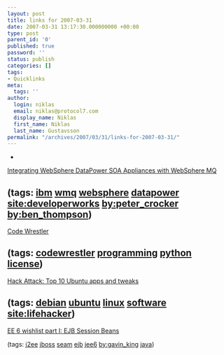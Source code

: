 ```yaml
---
layout: post
title: links for 2007-03-31
date: 2007-03-31 13:17:30.000000000 +00:00
type: post
parent_id: '0'
published: true
password: ''
status: publish
categories: []
tags:
- Quicklinks
meta:
  tags: ''
author:
  login: niklas
  email: niklas@protocol7.com
  display_name: Niklas
  first_name: Niklas
  last_name: Gustavsson
permalink: "/archives/2007/03/31/links-for-2007-03-31/"
---
```

- 
[Integrating WebSphere DataPower SOA Appliances with WebSphere MQ](http://www-128.ibm.com/developerworks/websphere/library/techarticles/0703_crocker/0703_crocker.html)

(tags: [ibm](http://del.icio.us/protocol7/ibm) [wmq](http://del.icio.us/protocol7/wmq) [websphere](http://del.icio.us/protocol7/websphere) [datapower](http://del.icio.us/protocol7/datapower) [site:developerworks](http://del.icio.us/protocol7/site:developerworks) [by:peter\_crocker](http://del.icio.us/protocol7/by:peter_crocker) [by:ben\_thompson](http://del.icio.us/protocol7/by:ben_thompson))
- 
[Code Wrestler](http://henning.schmiedehausen.org/eyewiki/Wiki.jsp?page=CodeWrestler)

(tags: [codewrestler](http://del.icio.us/protocol7/codewrestler) [programming](http://del.icio.us/protocol7/programming) [python](http://del.icio.us/protocol7/python) [license](http://del.icio.us/protocol7/license))
- 
[Hack Attack: Top 10 Ubuntu apps and tweaks](http://lifehacker.com/software/ubuntu/hack-attack-top-10-ubuntu-apps-and-tweaks-195437.php)

(tags: [debian](http://del.icio.us/protocol7/debian) [ubuntu](http://del.icio.us/protocol7/ubuntu) [linux](http://del.icio.us/protocol7/linux) [software](http://del.icio.us/protocol7/software) [site:lifehacker](http://del.icio.us/protocol7/site:lifehacker))
- 
[EE 6 wishlist part I: EJB Session Beans](http://blog.hibernate.org/cgi-bin/blosxom.cgi/2007/03/30#ee6part1)

(tags: [j2ee](http://del.icio.us/protocol7/j2ee) [jboss](http://del.icio.us/protocol7/jboss) [seam](http://del.icio.us/protocol7/seam) [ejb](http://del.icio.us/protocol7/ejb) [jee6](http://del.icio.us/protocol7/jee6) [by:gavin\_king](http://del.icio.us/protocol7/by:gavin_king) [java](http://del.icio.us/protocol7/java))
